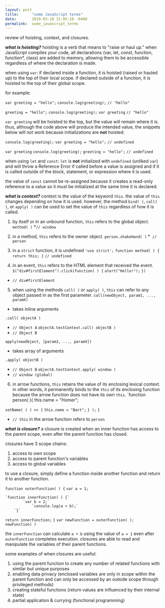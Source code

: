 ```yaml
---
layout: post
title:      "some JavaScript terms"
date:       2019-03-18 21:05:10 -0400
permalink:  some_javascript_terms
---
```



review of hoisting, context, and closures.

***what is hoisting?***
hoisting is a verb that means to "raise or haul up."
when JavaScript compiles your code, all declarations (var, let, const, function, function*, class) are added to memory, allowing them to be accessible regardless of where the declaration is made.

when using `var`:
if declared inside a function, it is hoisted (raised or hauled up) to the top of their local scope.
if declared outside of a function, it is hoisted to the top of their global scope.

for example:

`var greeting = "hello";`
`console.log(greeting);`
`// "hello"`

`greeting = "hello";`
`console.log(greeting);`
`var greeting`
`// "hello"`

`var greeting` will be hoisted to the top, but the value will remain where it is. thus, although the code above will produce the intended value, the snippets below will not work because initializations are **not** hoisted:

`console.log(greeting);`
`var greeting = "hello";`
`// undefined`

`var greeting`
`console.log(greeting);`
`greeting = "hello";`
`// undefined`

when using `let` and `const`:
`let` is **not** initialized with `undefined` (unliked `var`) and will throw a Reference Error if called before a value is assigned and if it is called outside of the block, statement, or expression where it is used.

the value of `const` cannot be re-assigned because it creates a read-only reference to a value so it must be initialized at the same time it is declared.

***what is context?***
context is the value of the keyword `this`. the value of `this` changes depending on how it is used. however, the method `bind( )`, `call( )`, or `apply( )` can be used to set the value of `this` regardless of how it is called.

1. by itself or in an unbound function, `this` refers to the global object.
`method( )`
*`// window`

2. in a method, `this` refers to the owner object.
`person.shakeHand( )`
*` // person`

3. in a `strict` function, it is undefined
`'use strict';`
`function method( ) { return this; }`
`// undefined`

4. in an event, `this` refers to the HTML element that received the event.
`$("div#firstElement").click(function( ) {`
    `alert("Hello!");`
`})`
* `// div#firstElement`

5. when using the methods `call( )` or `apply( )`, `this` can refer to any object passed in as the first parameter.
`call(newObject, param1, ..., paramX)`
* takes inline arguments

`.call( objectA )`
* `// Object A`
`objectA.testContext.call( objectB )`
* `// Object B`

`apply(newObject, [param1, ..., paramX])`
* takes array of arguments

`.apply( objectB )`
* `// Object B`
`objectA.testContext.apply( window )`
* `// window (global)`
		
6. in arrow functions, `this` retains the value of its enclosing lexical context. in other words, it permanently binds to the `this` of its enclosing function because the arrow function does not have its own `this`.
`function person( ){
  this.name = "Homer";

  `setName( ( ) => {`
    `this.name = "Bart";`
  `} );`
`}`
* `// this` in the arrow function refers to `person`

***what is closure?***
a closure is created when an inner function has access to the parent scope, even after the parent function has closed. 

closures have 3 scope chains:
1. access to own scope
2. access to parent function's variables
3. access to global variables

to use a closure, simply define a function inside another function and return it to another function.

`function outerFunction( ) {`
  `var a = 1;`

    `function innerFunction( ) {`
		    `var b = 2;`
				`console.log(a + b);`
		`}`
   `return innerFunction;`
`}`
`var newFunction = outerFunction( );`
`newFunction( )`

the `innerFunction` can calculate `a + b` using the value of `a = 1` even after `outerFunction` completes execution. closures are able to read and manipulate the variables of their parent functions.

some examples of when closures are useful:
1. using the parent function to create any number of related functions with similar but unique purposes
2. enabling data privacy (enclosed variables are only in scope within the parent function and can only be accessed by an outside scope through privileged methods)
2. creating stateful functions (return values are influenced by their internal state)
3. partial application & currying (functional programming)
